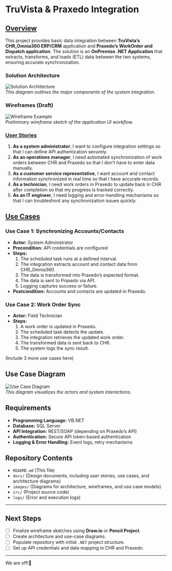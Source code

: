 
# TruVista & Praxedo Integration

## <ins>Overview</ins>
  This project provides basic data integration between **TruVista’s CHR_Omnia360 ERP/CRM** application and **Praxedo’s WorkOrder and Dispatch application**. The solution is an **OnPremise .NET Application** that extracts, transforms, and loads (ETL) data between the two systems, ensuring accurate synchronization.

### Solution Architecture
![Solution Architecture](images/architecture-diagram.jpg)  
*This diagram outlines the major components of the system integration.*

### Wireframes (Draft)
![Wireframe Example](images/wireframe-home.jpg)  
*Preliminary wireframe sketch of the application UI workflow.*

###  <ins>User Stories</ins>
1. **As a system administrator**, I want to configure integration settings so that I can define API authentication securely.
2. **As an operations manager**, I need automated synchronization of work orders between CHR and Praxedo so that I don't have to enter data manually.
3. **As a customer service representative**, I want account and contact information synchronized in real time so that I have accurate records.
4. **As a technician**, I need work orders in Praxedo to update back in CHR after completion so that my progress is tracked correctly.
5. **As an IT engineer**, I need logging and error-handling mechanisms so that I can troubleshoot any synchronization issues quickly.

##  <ins>Use Cases</ins>
### **Use Case 1: Synchronizing Accounts/Contacts**
- **Actor:** System Administrator
- **Precondition:** API credentials are configured
- **Steps:**
  1. The scheduled task runs at a defined interval.
  2. The integration extracts account and contact data from CHR_Omnia360.
  3. The data is transformed into Praxedo’s expected format.
  4. The data is sent to Praxedo via API.
  5. Logging captures success or failure.
- **Postcondition:** Accounts and contacts are updated in Praxedo.

### **Use Case 2: Work Order Sync**
- **Actor:** Field Technician
- **Steps:**
  1. A work order is updated in Praxedo.
  2. The scheduled task detects the update.
  3. The integration retrieves the updated work order.
  4. The transformed data is sent back to CHR.
  5. The system logs the sync result.

(Include 3 more use cases here)

## Use Case Diagram
![Use Case Diagram](images/use-case-diagram.jpg)  
*This diagram visualizes the actors and system interactions.*

## Requirements
- **Programming Language:** VB.NET
- **Database:** SQL Server
- **API Integration:** REST/SOAP (depending on Praxedo’s API)
- **Authentication:** Secure API token-based authentication
- **Logging & Error Handling:** Event logs, retry mechanisms

## Repository Contents
- `README.md` (This file)
- `docs/` (Design documents, including user stories, use cases, and architecture diagrams)
- `images/` (Diagrams for architecture, wireframes, and use case models)
- `src/` (Project source code)
- `logs/` (Error and execution logs)

---

## **Next Steps**
- [ ] Finalize wireframe sketches using **Draw.io** or **Pencil Project**.
- [ ] Create architecture and use-case diagrams.
- [ ] Populate repository with initial `.NET` project structure.
- [ ] Set up API credentials and data mapping in CHR and Praxedo.

---

We are off!🚀

